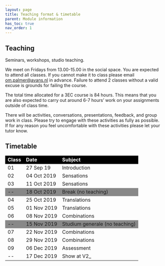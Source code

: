 ```yaml
---
layout: page
title: Teaching format & timetable
parent: Module information
has_toc: true
nav_order: 1
---
```




## Teaching

Seminars, workshops, studio teaching.

We meet on Fridays from 13.00-15.00 in the social space. You are expected to attend all classes. If you cannot make it to class please email [om.palmer@avans.nl](mailto:om.palmer@avans.nl) in advance. Failure to attend 2 classes without a valid excuse is grounds for failing the course.

The total time allocated for a 3EC course is 84 hours. This means that you are also expected to carry out around 6-7 hours’ work on your assignments outside of class time. 

There will be activities, conversations, presentations, feedback, and group work in class. Please try to engage with these activities as fully as possible. If for any reason you feel uncomfortable with these activities please let your tutor know.



## Timetable



<table>
  <tr style="background:black;color:white">
  <td><strong>Class</strong>
   </td>
   <td><strong>Date</strong>
   </td>
   <td><strong>Subject</strong>
   </td>
  </tr>
  <tr>
   <td>01
   </td>
   <td>27 Sep 19
   </td>
   <td>Introduction
   </td>
  </tr>
  <tr>
   <td>02
   </td>
   <td>04 Oct 2019
   </td>
   <td>Sensations
   </td>
  </tr>
  <tr>
   <td>03
   </td>
   <td>11 Oct 2019
   </td>
   <td>Sensations
   </td>
  </tr>
  <tr style="background:#888">
   <td>--
   </td>
   <td>18 Oct 2019
   </td>
   <td>Break (no teaching)
   </td>
  </tr>
  <tr>
   <td>04
   </td>
   <td>25 Oct 2019
   </td>
   <td>Translations
   </td>
  </tr>
  <tr>
   <td>05
   </td>
   <td>01 Nov 2019
   </td>
   <td>Translations
   </td>
  </tr>
  <tr>
   <td>06
   </td>
   <td>08 Nov 2019
   </td>
   <td>Combinations
   </td>
  </tr>
  <tr style="background:#888">
   <td>--
   </td>
   <td>15 Nov 2019
   </td>
   <td>Studium generale (no teaching)
   </td>
  </tr>
  <tr>
   <td>07
   </td>
   <td>22 Nov 2019
   </td>
   <td>Combinations
   </td>
  </tr>
  <tr>
   <td>08
   </td>
   <td>29 Nov 2019
   </td>
   <td>Combinations
   </td>
  </tr>
  <tr>
   <td>09
   </td>
   <td>06 Dec 2019
   </td>
   <td>Assessment
   </td>
  </tr>
  <tr>
   <td>--
   </td>
   <td>17 Dec 2019
   </td>
   <td>Show at V2_
   </td>
  </tr>
</table>